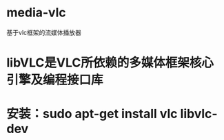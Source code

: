 # media-vlc
基于vlc框架的流媒体播放器

# libVLC是VLC所依赖的多媒体框架核心引擎及编程接口库
# 安装：sudo apt-get install vlc libvlc-dev


